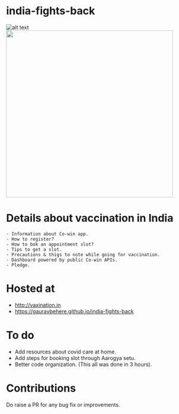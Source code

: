 # india-fights-back 
![alt text](https://gauravbehere.github.io/india-fights-back/images/india.png)
<img src="https://fortisbangalore.com/frontend/blogimage/Covid-vaccination--1614614615.png" width="450">


# Details about vaccination in India

```
- Information about Co-win app.
- How to register?
- How to bok an appointment slot?
- Tips to get a slot.
- Precautions & thigs to note while going for vaccination.
- Dashboard powered by public Co-win APIs.
- Pledge.
```

# Hosted at
- http://vaxination.in
- https://gauravbehere.github.io/india-fights-back

# To do
- Add resources about covid care at home.
- Add steps for booking slot through Aarogya setu.
- Better code organization. (This all was done in 3 hours).

# Contributions
Do raise a PR for any bug fix or improvements.

